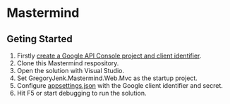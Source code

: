 Mastermind
==========

Geting Started
----------

1. Firstly [create a Google API Console project and client identifier](https://developers.google.com/identity/sign-in/web/devconsole-project/).
2. Clone this Mastermind respository.
3. Open the solution with Visual Studio.
4. Set GregoryJenk.Mastermind.Web.Mvc as the startup project.
5. Configure [appsettings.json](GregoryJenk.Mastermind/src/GregoryJenk.Mastermind.Web.Mvc/appsettings.json) with the Google client identifier and secret.
6. Hit F5 or start debugging to run the solution.